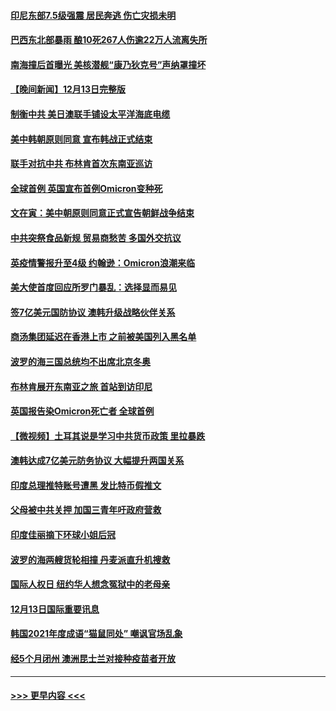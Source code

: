 #### [印尼东部7.5级强震 居民奔逃 伤亡灾损未明](../pages/prog202/a103293372.md?t=12141600) 
#### [巴西东北部暴雨 酿10死267人伤逾22万人流离失所](../pages/prog202/a103293104.md?t=12141600) 
#### [南海撞后首曝光 美核潜舰“康乃狄克号”声纳罩撞坏](../pages/prog202/a103293163.md?t=12141600) 
#### [【晚间新闻】12月13日完整版](../pages/prog202/a103293106.md?t=12141600) 
#### [制衡中共 美日澳联手铺设太平洋海底电缆](../pages/prog202/a103292776.md?t=12141600) 
#### [美中韩朝原则同意 宣布韩战正式结束](../pages/prog202/a103292747.md?t=12141600) 
#### [联手对抗中共 布林肯首次东南亚巡访](../pages/prog202/a103292811.md?t=12141600) 
#### [全球首例 英国宣布首例Omicron变种死](../pages/prog202/a103292708.md?t=12141600) 
#### [文在寅：美中朝原则同意正式宣告朝鲜战争结束](../pages/prog202/a103292768.md?t=12141600) 
#### [中共突祭食品新规 贸易商愁苦 多国外交抗议](../pages/prog202/a103292629.md?t=12141600) 
#### [英疫情警报升至4级 约翰逊：Omicron浪潮来临](../pages/prog202/a103292510.md?t=12141600) 
#### [美大使首度回应所罗门暴乱：选择显而易见](../pages/prog202/a103292454.md?t=12141600) 
#### [签7亿美元国防协议 澳韩升级战略伙伴关系](../pages/prog202/a103292527.md?t=12141600) 
#### [商汤集团延迟在香港上市 之前被美国列入黑名单](../pages/prog202/a103292505.md?t=12141600) 
#### [波罗的海三国总统均不出席北京冬奥](../pages/prog202/a103292488.md?t=12141600) 
#### [布林肯展开东南亚之旅 首站到访印尼](../pages/prog202/a103292438.md?t=12141600) 
#### [英国报告染Omicron死亡者 全球首例](../pages/prog202/a103292434.md?t=12141600) 
#### [【微视频】土耳其说是学习中共货币政策 里拉暴跌](../pages/prog202/a103292444.md?t=12141600) 
#### [澳韩达成7亿美元防务协议 大幅提升两国关系](../pages/prog202/a103292351.md?t=12141600) 
#### [印度总理推特账号遭黑 发比特币假推文](../pages/prog202/a103292358.md?t=12141600) 
#### [父母被中共关押 加国三青年吁政府营救](../pages/prog202/a103292297.md?t=12141600) 
#### [印度佳丽摘下环球小姐后冠](../pages/prog202/a103292324.md?t=12141600) 
#### [波罗的海两艘货轮相撞 丹麦派直升机搜救](../pages/prog202/a103292267.md?t=12141600) 
#### [国际人权日 纽约华人想念冤狱中的老母亲](../pages/prog202/a103292311.md?t=12141600) 
#### [12月13日国际重要讯息](../pages/prog202/a103292291.md?t=12141600) 
#### [韩国2021年度成语“猫鼠同处” 嘲讽官场乱象](../pages/prog202/a103292232.md?t=12141600) 
#### [经5个月闭州 澳洲昆士兰对接种疫苗者开放](../pages/prog202/a103292181.md?t=12141600) 

----
#### [ >>> 更早内容 <<< ](../indexes/prog202-earlier.md)
